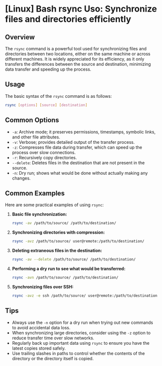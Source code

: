 # [Linux] Bash rsync Uso: Synchronize files and directories efficiently

## Overview
The `rsync` command is a powerful tool used for synchronizing files and directories between two locations, either on the same machine or across different machines. It is widely appreciated for its efficiency, as it only transfers the differences between the source and destination, minimizing data transfer and speeding up the process.

## Usage
The basic syntax of the `rsync` command is as follows:

```bash
rsync [options] [source] [destination]
```

## Common Options
- `-a`: Archive mode; it preserves permissions, timestamps, symbolic links, and other file attributes.
- `-v`: Verbose; provides detailed output of the transfer process.
- `-z`: Compresses file data during transfer, which can speed up the process over slow connections.
- `-r`: Recursively copy directories.
- `--delete`: Deletes files in the destination that are not present in the source.
- `-n`: Dry run; shows what would be done without actually making any changes.

## Common Examples
Here are some practical examples of using `rsync`:

1. **Basic file synchronization:**
   ```bash
   rsync -av /path/to/source/ /path/to/destination/
   ```

2. **Synchronizing directories with compression:**
   ```bash
   rsync -avz /path/to/source/ user@remote:/path/to/destination/
   ```

3. **Deleting extraneous files in the destination:**
   ```bash
   rsync -av --delete /path/to/source/ /path/to/destination/
   ```

4. **Performing a dry run to see what would be transferred:**
   ```bash
   rsync -avn /path/to/source/ /path/to/destination/
   ```

5. **Synchronizing files over SSH:**
   ```bash
   rsync -avz -e ssh /path/to/source/ user@remote:/path/to/destination/
   ```

## Tips
- Always use the `-n` option for a dry run when trying out new commands to avoid accidental data loss.
- When synchronizing large directories, consider using the `-z` option to reduce transfer time over slow networks.
- Regularly back up important data using `rsync` to ensure you have the latest copies stored safely.
- Use trailing slashes in paths to control whether the contents of the directory or the directory itself is copied.